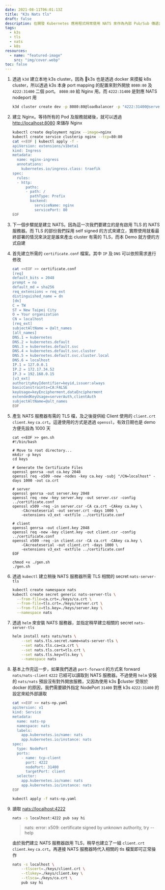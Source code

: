 ```yaml
---
date: 2021-08-11T06:01:13Z
title: "K3s Nats tls"
draft: false
description: 在開發 Kubernetes 應用程式時常使用 NATS 來作為內部 Pub/Sub 傳遞非同步訊息時使用，有時候也有對外開放的需求。而在本地機器開發時會採用輕量的 k8s cluster 解決方案，如 Kind, k3s, minikube 等來減輕本地開發資原的壓力，不過基於 container 的方式還是有一些限制，本篇文章以 k3s 為基礎來搭設開啟 TLS 的 NATS 服務器在本地的使用方式。
tags:
  - k3s
  - tls
  - nats
  - k8s
resources:
  - name: "featured-image"
    src: "img/cover.webp"
toc: false
---
```


<!--more-->


1. 透過 `k3d` 建立本地 k3s cluster。因為 k3s 也是透過 docker 來摸擬 k8s cluster，所以透過 k3s 本身 port mapping 的配置來對外開放 `8080:80` 及 `4222:31400` 二個 port。 `8080:80` 給 Nginx 用。而 `4222:31400` 是對應 NATS nodeport 用

    ```sh
    k3d cluster create dev -p 8080:80@loadbalancer -p "4222:31400@server[0]"
    ```

1. 建立 Nginx。等待所有的 Pod 及服務就緒後，就可以透過 [http://localhost:8080](http://localhost:8080) 來儲存 Nginx

    ```sh
    kubectl create deployment nginx --image=nginx
    kubectl create service clusterip nginx --tcp=80:80
    cat <<EOF | kubectl apply -f -
    apiVersion: extensions/v1beta1
    kind: Ingress
    metadata:
      name: nginx-ingress
      annotations:
        kubernetes.io/ingress.class: traefik
    spec:
      rules:
      - http:
          paths:
          - path: /
            pathType: Prefix
            backend:
              serviceName: nginx
              servicePort: 80
    EOF
    ```

1. 下一個步驟就是建立 NATS。因為這一次我們要建立的是有啟用 TLS 的 NATS 服務器。而 TLS 的部份我們採用 self signed 的方式來建立，實際使用就看最終部署的情況來決定是誰來產出 cluster 有需的 TLS，而本 Demo 就方便的方式自建

1. 首先建立所需的 `certificate.conf` 檔案。其中 `IP` 及 `DNS` 可以依照需求進行修改

    ```sh
    cat <<EOF >> certificate.conf
    [req]
    default_bits = 2048
    prompt = no
    default_md = sha256
    req_extensions = req_ext
    distinguished_name = dn
    [dn]
    C = TW
    ST = New Taipei City
    O = Your organization
    CN = localhost
    [req_ext]
    subjectAltName = @alt_names
    [alt_names]
    DNS.1 = kubernetes
    DNS.2 = kubernetes.default
    DNS.3 = kubernetes.default.svc
    DNS.4 = kubernetes.default.svc.cluster
    DNS.5 = kubernetes.default.svc.cluster.local
    DNS.6 = localhost
    IP.1 = 127.0.0.1
    IP.2 = 172.17.34.52
    IP.3 = 192.168.0.15
    [v3_ext]
    authorityKeyIdentifier=keyid,issuer:always
    basicConstraints=CA:FALSE
    keyUsage=keyEncipherment,dataEncipherment
    extendedKeyUsage=serverAuth,clientAuth
    subjectAltName=@alt_names
    EOF
    ```

1. 產生 NATS 服務器有需的 TLS 檔，及之後提供給 Client 使用的 `client.crt` `client.key` `ca.crt`。這邊使用的方式是透過 `openssl`，有效日期也是 demo 方便先設為 1000 天

    ```bash
    cat <<EOF >> gen.sh
    #!/bin/bash

    # Move to root directory...
    mkdir -p keys
    cd keys

    # Generate the Certificate Files
    openssl genrsa -out ca.key 2048
    openssl req -x509 -new -nodes -key ca.key -subj "/CN=localhost" -days 1000 -out ca.crt

    # server
    openssl genrsa -out server.key 2048
    openssl req -new -key server.key -out server.csr -config ../certificate.conf
    openssl x509 -req -in server.csr -CA ca.crt -CAkey ca.key \
        -CAcreateserial -out server.crt -days 1000 \
        -extensions v3_ext -extfile ../certificate.conf

    # client
    openssl genrsa -out client.key 2048
    openssl req -new -key client.key -out client.csr -config ../certificate.conf
    openssl x509 -req -in client.csr -CA ca.crt -CAkey ca.key \
        -CAcreateserial -out client.crt -days 1000 \
        -extensions v3_ext -extfile ../certificate.conf
    EOF

    chmod +x ./gen.sh
    ./gen.sh
    ```

1. 透過 `kubectl` 建立稍後 NATS 服務器所需 TLS 相關的 secret `nats-server-tls`

    ```sh
    kubectl create namespace nats
    kubectl create secret generic nats-server-tls \
      --from-file=ca.crt=./keys/ca.crt \
      --from-file=tls.crt=./keys/server.crt \
      --from-file=tls.key=./keys/server.key \
      --namespace nats
    ```

1. 透過 `helm` 來安裝 NATS 服務器，並指定稍早建立相關的 secret `nats-server-tls`

    ```sh
    helm install nats nats/nats \
        --set nats.tls.secret.name=nats-server-tls \
        --set nats.tls.ca=ca.crt \
        --set nats.tls.cert=tls.crt \
        --set nats.tls.key=tls.key \
        --namespace nats
    ```

1. 基本上作完這一步，如果我們透過 `port-forward` 的方式來 forward `nats/nats-client` `4222` 已經可以讀取到 NATS 服務器。不過使用 `helm` 安裝的 `nats/nats` 預設沒有對外開放服務，又因為使用 k3s cluster 受限於 docker 的原因，我們需要額外指定 NodePort `31400` 對應 k3s `4222:31400` 的設定來給外部讀取

    ```sh
    cat <<EOF >> nats-np.yaml
    apiVersion: v1
    kind: Service
    metadata:
      name: nats-np
      namespace: nats
      labels:
        app.kubernetes.io/name: nats
        app.kubernetes.io/instance: nats
    spec:
      type: NodePort
      ports:
        - name: tcp-client
          port: 4222
          nodePort: 31400
          targetPort: client
      selector:
        app.kubernetes.io/name: nats
        app.kubernetes.io/instance: nats
    EOF

    kubectl apply -f nats-np.yaml
    ```

1. 讀取 [nats://localhost:4222](nats://localhost:4222)

    ```sh
    nats -s localhost:4222 pub say hi
    ```

    > nats: error: x509: certificate signed by unknown authority, try --help

    由於我們建立 NATS 服務器啟用 TLS，稍早也建立了一組 `client.crt` `client.key` `ca.crt`。再連接 NATS 服務器時代入相關的 tls 檔案即可正常操作

    ```sh
    nats -s localhost \
        --tlscert=./keys/client.crt \
        --tlskey=./keys/client.key \
        --tlsca=./keys/ca.crt \
        pub say hi
    ```